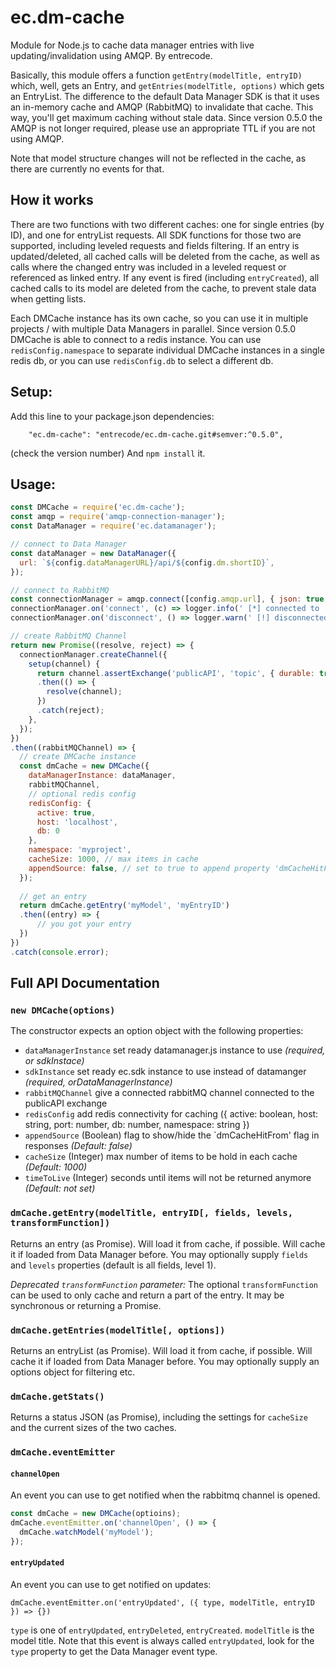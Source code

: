 # ec.dm-cache

Module for Node.js to cache data manager entries with live updating/invalidation using AMQP. By entrecode.

Basically, this module offers a function `getEntry(modelTitle, entryID)` which, well, gets an Entry, 
and `getEntries(modelTitle, options)` which gets an EntryList.
The difference to the default Data Manager SDK is that it uses an in-memory cache and AMQP (RabbitMQ) to invalidate that cache.
This way, you'll get maximum caching without stale data. Since version 0.5.0 the AMQP is not longer required, please use an
appropriate TTL if you are not using AMQP.

Note that model structure changes will not be reflected in the cache, as there are currently no events for that.

## How it works
There are two functions with two different caches: one for single entries (by ID), and one for entryList requests.
All SDK functions for those two are supported, including leveled requests and fields filtering. 
If an entry is updated/deleted, all cached calls will be deleted from the cache, as well as calls where
the changed entry was included in a leveled request or referenced as linked entry.
If any event is fired (including `entryCreated`), all cached calls to its model are deleted from the
cache, to prevent stale data when getting lists.

Each DMCache instance has its own cache, so you can use it in multiple projects / with multiple Data Managers
in parallel. Since version 0.5.0 DMCache is able to connect to a redis instance. You can use `redisConfig.namespace` to separate
individual DMCache instances in a single redis db, or you can use `redisConfig.db` to select a different db.

## Setup:
Add this line to your package.json dependencies: 

```
    "ec.dm-cache": "entrecode/ec.dm-cache.git#semver:^0.5.0",
```

(check the version number)
And `npm install` it.

## Usage:

```js
const DMCache = require('ec.dm-cache');
const amqp = require('amqp-connection-manager');
const DataManager = require('ec.datamanager');

// connect to Data Manager
const dataManager = new DataManager({
  url: `${config.dataManagerURL}/api/${config.dm.shortID}`,
});

// connect to RabbitMQ
const connectionManager = amqp.connect([config.amqp.url], { json: true });
connectionManager.on('connect', (c) => logger.info(' [*] connected to ' + c.url));
connectionManager.on('disconnect', () => logger.warn(' [!] disconnected (' + config.amqp.url + ')'));

// create RabbitMQ Channel
return new Promise((resolve, reject) => {
  connectionManager.createChannel({
    setup(channel) {
      return channel.assertExchange('publicAPI', 'topic', { durable: true })
      .then(() => {
        resolve(channel);
      })
      .catch(reject);
    },
  });
})
.then((rabbitMQChannel) => {
  // create DMCache instance
  const dmCache = new DMCache({
    dataManagerInstance: dataManager,
    rabbitMQChannel,
    // optional redis config
    redisConfig: {
      active: true,
      host: 'localhost',
      db: 0
    },
    namespace: 'myproject',
    cacheSize: 1000, // max items in cache
    appendSource: false, // set to true to append property 'dmCacheHitFrom' to each response
  });
  
  // get an entry
  return dmCache.getEntry('myModel', 'myEntryID')
  .then((entry) => {
      // you got your entry
  })
})
.catch(console.error);

```

## Full API Documentation

### `new DMCache(options)`
The constructor expects an option object with the following properties:

- `dataManagerInstance` set ready datamanager.js instance to use *(required, or sdkInstace)*
- `sdkInstance` set ready ec.sdk instance to use instead of datamanger *(required, orDataManagerInstance)*
- `rabbitMQChannel` give a connected rabbitMQ channel connected to the publicAPI exchange
- `redisConfig` add redis connectivity for caching ({ active: boolean, host: string, port: number, db: number, namespace: string })
- `appendSource` (Boolean) flag to show/hide the `dmCacheHitFrom' flag in responses *(Default: false)*
- `cacheSize` (Integer) max number of items to be hold in each cache *(Default: 1000)*
- `timeToLive` (Integer) seconds until items will not be returned anymore *(Default: not set)*

### `dmCache.getEntry(modelTitle, entryID[, fields, levels, transformFunction])`

Returns an entry (as Promise). Will load it from cache, if possible. Will cache it if loaded from Data Manager before.
You may optionally supply `fields` and `levels` properties (default is all fields, level 1).

*Deprecated `transformFunction` parameter:*
The optional `transformFunction` can be used to only cache and return a part of the entry. It may be synchronous or returning a Promise.

### `dmCache.getEntries(modelTitle[, options])`

Returns an entryList (as Promise). Will load it from cache, if possible. Will cache it if loaded from Data Manager before.
You may optionally supply an options object for filtering etc.

### `dmCache.getStats()`

Returns a status JSON (as Promise), including the settings for `cacheSize` and the current sizes
of the two caches.

### `dmCache.eventEmitter`

#### `channelOpen`
An event you can use to get notified when the rabbitmq channel is opened.

```js
const dmCache = new DMCache(optioins);
dmCache.eventEmitter.on('channelOpen', () => {
  dmCache.watchModel('myModel');
});

```

#### `entryUpdated`
An event you can use to get notified on updates:

`dmCache.eventEmitter.on('entryUpdated', ({ type, modelTitle, entryID }) => {})`

`type` is one of `entryUpdated`, `entryDeleted`, `entryCreated`. `modelTitle` is the model title.
Note that this event is always called `entryUpdated`, look for the `type` property to get the
Data Manager event type. 

